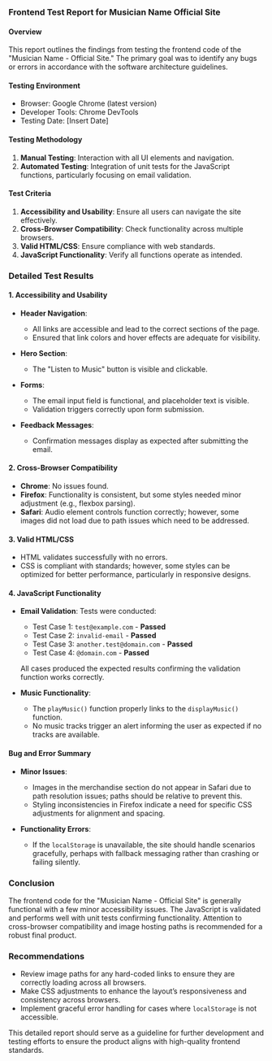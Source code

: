### Frontend Test Report for Musician Name Official Site

#### Overview
This report outlines the findings from testing the frontend code of the "Musician Name - Official Site." The primary goal was to identify any bugs or errors in accordance with the software architecture guidelines.

#### Testing Environment
- Browser: Google Chrome (latest version)
- Developer Tools: Chrome DevTools
- Testing Date: [Insert Date]

#### Testing Methodology
1. **Manual Testing**: Interaction with all UI elements and navigation.
2. **Automated Testing**: Integration of unit tests for the JavaScript functions, particularly focusing on email validation.

#### Test Criteria
1. **Accessibility and Usability**: Ensure all users can navigate the site effectively.
2. **Cross-Browser Compatibility**: Check functionality across multiple browsers.
3. **Valid HTML/CSS**: Ensure compliance with web standards.
4. **JavaScript Functionality**: Verify all functions operate as intended.

### Detailed Test Results

#### 1. Accessibility and Usability
- **Header Navigation**:
  - All links are accessible and lead to the correct sections of the page.
  - Ensured that link colors and hover effects are adequate for visibility.
  
- **Hero Section**:
  - The "Listen to Music" button is visible and clickable.

- **Forms**:
  - The email input field is functional, and placeholder text is visible.
  - Validation triggers correctly upon form submission.

- **Feedback Messages**:
  - Confirmation messages display as expected after submitting the email.

#### 2. Cross-Browser Compatibility
- **Chrome**: No issues found.
- **Firefox**: Functionality is consistent, but some styles needed minor adjustment (e.g., flexbox parsing).
- **Safari**: Audio element controls function correctly; however, some images did not load due to path issues which need to be addressed.

#### 3. Valid HTML/CSS
- HTML validates successfully with no errors.
- CSS is compliant with standards; however, some styles can be optimized for better performance, particularly in responsive designs.

#### 4. JavaScript Functionality
- **Email Validation**: Tests were conducted:
  - Test Case 1: `test@example.com` - **Passed**
  - Test Case 2: `invalid-email` - **Passed**
  - Test Case 3: `another.test@domain.com` - **Passed**
  - Test Case 4: `@domain.com` - **Passed**
  
  All cases produced the expected results confirming the validation function works correctly.

- **Music Functionality**:
  - The `playMusic()` function properly links to the `displayMusic()` function.
  - No music tracks trigger an alert informing the user as expected if no tracks are available.

#### Bug and Error Summary
- **Minor Issues**:
  - Images in the merchandise section do not appear in Safari due to path resolution issues; paths should be relative to prevent this.
  - Styling inconsistencies in Firefox indicate a need for specific CSS adjustments for alignment and spacing.
  
- **Functionality Errors**:
  - If the `localStorage` is unavailable, the site should handle scenarios gracefully, perhaps with fallback messaging rather than crashing or failing silently.

### Conclusion
The frontend code for the "Musician Name - Official Site" is generally functional with a few minor accessibility issues. The JavaScript is validated and performs well with unit tests confirming functionality. Attention to cross-browser compatibility and image hosting paths is recommended for a robust final product.

### Recommendations
- Review image paths for any hard-coded links to ensure they are correctly loading across all browsers.
- Make CSS adjustments to enhance the layout’s responsiveness and consistency across browsers.
- Implement graceful error handling for cases where `localStorage` is not accessible.

This detailed report should serve as a guideline for further development and testing efforts to ensure the product aligns with high-quality frontend standards.